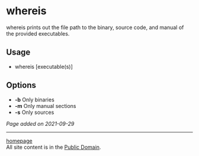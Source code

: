 # whereis
whereis prints out the file path to the binary, source code, and manual of the provided executables.

## Usage
- whereis [executable(s)]

## Options
- **-b** Only binaries
- **-m** Only manual sections
- **-s** Only sources

*Page added on 2021-09-29*

---

[homepage](../index.html)\
All site content is in the [Public Domain](http://unlicense.org/).
